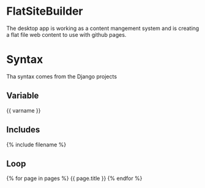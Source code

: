 # FlatSiteBuilder
The desktop app is working as a content mangement system and is creating a flat file web content to use with github pages.

# Syntax
Tha syntax comes from the Django projects

## Variable
{{ varname }}

## Includes
{% include filename %}

## Loop
{% for page in pages %}
    {{ page.title }}
{% endfor %}
